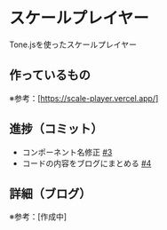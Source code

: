 # スケールプレイヤー

Tone.jsを使ったスケールプレイヤー

## 作っているもの

※参考：[https://scale-player.vercel.app/]

## 進捗（コミット）

- コンポーネント名修正 [#3](https://github.com/ryo-i/scale-player/issues/3)
- コードの内容をブログにまとめる [#4](https://github.com/ryo-i/scale-player/issues/4)

## 詳細（ブログ）

※参考：[作成中]
